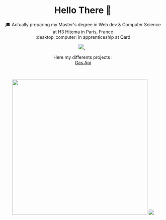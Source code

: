 <h1 align='center'>
  Hello There 👋
</h1>

<p align='center'>
  🎓 Actually preparing my Master's degree in Web dev & Computer Science at H3 Hitema in Paris, France
  <br>
  :desktop_computer: in apprenticeship at Qard
</p>

<p align='center'>
  <a href="https://www.linkedin.com/in/edouard-quilliou/">
    <img src="https://img.shields.io/badge/linkedin-%230077B5.svg?&style=for-the-badge&logo=linkedin&logoColor=white" />
  </a>&nbsp;&nbsp;
</p>

<p align='center'>
  Here my differents projects :
  <br>
  <a href='https://gas-api.ovh/api' target='_blank'>Gas Api</a>
</p>

<br>

<p align='center'>
  <a href="#"><img src="https://github-readme-stats.vercel.app/api?username=EdouardQ&show_icons=true&count_private=true" width="430"></a>
  <a href="#"><img src="https://github-readme-stats.vercel.app/api/top-langs/?username=EdouardQ&count_private=true&show_icons=true&layout=compact&langs_count=6"></a>
</p>
<!--
<p align='center'>
  <a href="#"><img src="https://badges.pufler.dev/visits/EdouardQ/EdouardQ"></a>
</p>

<!--

Here are some ideas to get you started:

- 🔭 I’m currently working on ...
- 🌱 I’m currently learning ...
- 👯 I’m looking to collaborate on ...
- 🤔 I’m looking for help with ...
- 💬 Ask me about ...
- 📫 How to reach me: ...
- 😄 Pronouns: ...
- ⚡ Fun fact: ...
- 🌩️ 
-->
